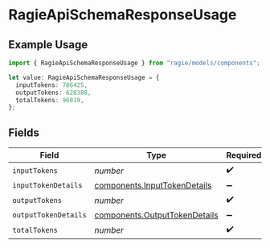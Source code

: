 # RagieApiSchemaResponseUsage

## Example Usage

```typescript
import { RagieApiSchemaResponseUsage } from "ragie/models/components";

let value: RagieApiSchemaResponseUsage = {
  inputTokens: 786425,
  outputTokens: 620388,
  totalTokens: 96819,
};
```

## Fields

| Field                                                                          | Type                                                                           | Required                                                                       | Description                                                                    |
| ------------------------------------------------------------------------------ | ------------------------------------------------------------------------------ | ------------------------------------------------------------------------------ | ------------------------------------------------------------------------------ |
| `inputTokens`                                                                  | *number*                                                                       | :heavy_check_mark:                                                             | N/A                                                                            |
| `inputTokenDetails`                                                            | [components.InputTokenDetails](../../models/components/inputtokendetails.md)   | :heavy_minus_sign:                                                             | N/A                                                                            |
| `outputTokens`                                                                 | *number*                                                                       | :heavy_check_mark:                                                             | N/A                                                                            |
| `outputTokenDetails`                                                           | [components.OutputTokenDetails](../../models/components/outputtokendetails.md) | :heavy_minus_sign:                                                             | N/A                                                                            |
| `totalTokens`                                                                  | *number*                                                                       | :heavy_check_mark:                                                             | N/A                                                                            |